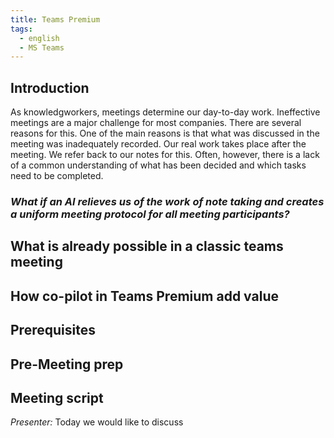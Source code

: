 ```yaml
---
title: Teams Premium
tags:
  - english
  - MS Teams
---
```


## Introduction
As knowledgworkers, meetings determine our day-to-day work. Ineffective meetings are a major challenge for most companies. There are several reasons for this. One of the main reasons is that what was discussed in the meeting was inadequately recorded.
Our real work takes place after the meeting. We refer back to our notes for this. Often, however, there is a lack of a common understanding of what has been decided and which tasks need to be completed.
### *What if an AI relieves us of the work of note taking and creates a uniform meeting protocol for all meeting participants?*
## What is already possible in a classic teams meeting

## How co-pilot in Teams Premium add value

## Prerequisites

## Pre-Meeting prep

## Meeting script
*Presenter:*
Today we would like to discuss
